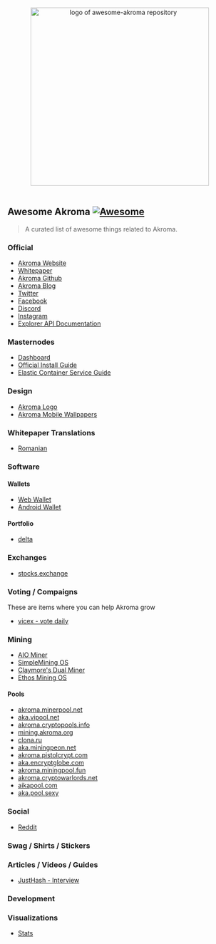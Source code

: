 <p align="center">
  <br>
  <img width="400" src="./logo.svg" alt="logo of awesome-akroma repository">
  <br>
  <br>
</p>

## Awesome Akroma [![Awesome](https://cdn.rawgit.com/sindresorhus/awesome/d7305f38d29fed78fa85652e3a63e154dd8e8829/media/badge.svg)](https://github.com/sindresorhus/awesome)

> A curated list of awesome things related to Akroma.

### Official
- [Akroma Website](https://akroma.io/)
- [Whitepaper](http://bit.ly/2EMQ4E4)
- [Akroma Github](https://github.com/akroma-project/)
- [Akroma Blog](https://medium.com/akroma)
- [Twitter](https://twitter.com/akroma_io/)
- [Facebook](https://www.facebook.com/AkromaIO/)
- [Discord](https://discordapp.com/invite/KWC8wtT)
- [Instagram](https://instagram.com/akroma.io)
- [Explorer API Documentation](https://api.akroma.io/docs)

### Masternodes
- [Dashboard](https://dashboard.akroma.io)
- [Official Install Guide](http://bit.ly/2FHk2x6)
- [Elastic Container Service Guide](https://gist.github.com/p-s-dev/b417b1077553f66e4fe4b0bbc21d107e)

### Design
- [Akroma Logo](http://bit.ly/akroma-logo)
- [Akroma Mobile Wallpapers](http://bit.ly/akroma-mobile-wallpapers-01)

### Whitepaper Translations
- [Romanian](https://docs.google.com/document/d/13wSsvkiN0RXPY0gpgrDyqJ56uFv-XjplyZFcOwFqoF0)

### Software

#### Wallets
- [Web Wallet](https://wallet.akroma.io/)
- [Android Wallet](https://play.google.com/store/apps/details?id=com.wallet.crypto.akroma&hl=en)

#### Portfolio
- [delta](https://getdelta.io/)

### Exchanges
- [stocks.exchange](https://stocks.exchange/trade/AKA/BTC)

### Voting / Compaigns
These are items where you can help Akroma grow
- [vicex - vote daily](https://acc.vicex.io/acc/listing)



### Mining
- [AIO Miner](https://aiominer.com/)
- [SimpleMining OS](https://simplemining.net/)
- [Claymore's Dual Miner](https://bitcointalk.org/index.php?topic=1433925.0)
- [Ethos Mining OS](http://ethosdistro.com)

#### Pools
- [akroma.minerpool.net](http://akroma.minerpool.net)
- [aka.vipool.net](http://aka.vipool.net)
- [akroma.cryptopools.info](http://akroma.cryptopools.info)
- [mining.akroma.org](http://mining.akroma.org)
- [clona.ru](http://clona.ru)
- [aka.miningpeon.net](http://aka.miningpeon.net)
- [akroma.pistolcrypt.com](http://akroma.pistolcrypt.com)
- [aka.encryptglobe.com](http://aka.encryptglobe.com)
- [akroma.miningpool.fun](http://akroma.miningpool.fun)
- [akroma.cryptowarlords.net](http://akroma.cryptowarlords.net)
- [aikapool.com](http://aikapool.com)
- [aka.pool.sexy](http://aka.pool.sexy)

### Social
- [Reddit](https://reddit.com/r/akroma_io/)

### Swag / Shirts / Stickers

### Articles / Videos / Guides
- [JustHash - Interview](https://justhash.me/interview-with-a-developer-eric-polerecky-founder-of-akroma/)

### Development

### Visualizations
- [Stats](http://stats.akroma.io/)
